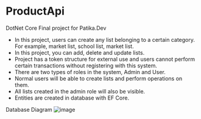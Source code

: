 # ProductApi

DotNet Core Final project for Patika.Dev

- In this project, users can create any list belonging to a certain category. For example, market list, school list, market list.
- In this project, you can add, delete and update lists.
- Project has a token structure for external use and users cannot perform certain transactions without registering with this system.
- There are two types of roles in the system, Admin and User.
- Normal users will be able to create lists and perform operations on them.
- All lists created in the admin role will also be visible.
- Entities are created in database with EF Core.


Database Diagram
![image](https://user-images.githubusercontent.com/43721794/223173838-23a2010f-d401-4711-9db1-0a7aafa05b9c.png)
